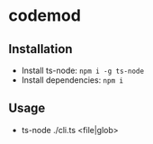 # codemod
## Installation
- Install ts-node: `npm i -g ts-node`
- Install dependencies: `npm i`

## Usage
- ts-node ./cli.ts <file|glob>
